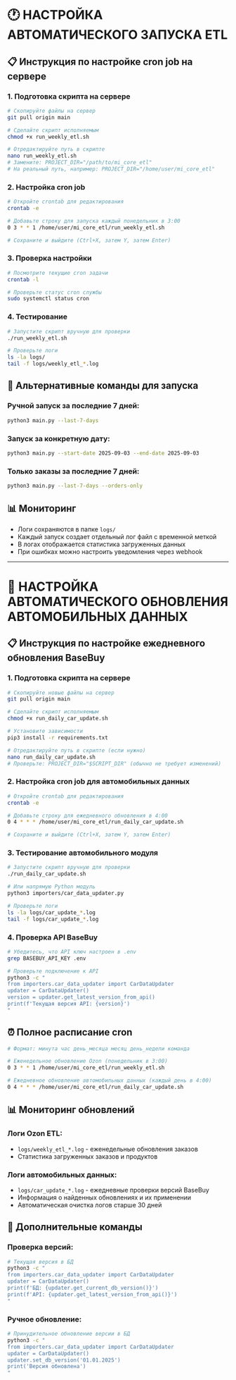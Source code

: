 # 🕐 НАСТРОЙКА АВТОМАТИЧЕСКОГО ЗАПУСКА ETL

## 📋 Инструкция по настройке cron job на сервере

### 1. Подготовка скрипта на сервере

```bash
# Скопируйте файлы на сервер
git pull origin main

# Сделайте скрипт исполняемым
chmod +x run_weekly_etl.sh

# Отредактируйте путь в скрипте
nano run_weekly_etl.sh
# Замените: PROJECT_DIR="/path/to/mi_core_etl"
# На реальный путь, например: PROJECT_DIR="/home/user/mi_core_etl"
```

### 2. Настройка cron job

```bash
# Откройте crontab для редактирования
crontab -e

# Добавьте строку для запуска каждый понедельник в 3:00
0 3 * * 1 /home/user/mi_core_etl/run_weekly_etl.sh

# Сохраните и выйдите (Ctrl+X, затем Y, затем Enter)
```

### 3. Проверка настройки

```bash
# Посмотрите текущие cron задачи
crontab -l

# Проверьте статус cron службы
sudo systemctl status cron
```

### 4. Тестирование

```bash
# Запустите скрипт вручную для проверки
./run_weekly_etl.sh

# Проверьте логи
ls -la logs/
tail -f logs/weekly_etl_*.log
```

## 🚀 Альтернативные команды для запуска

### Ручной запуск за последние 7 дней:
```bash
python3 main.py --last-7-days
```

### Запуск за конкретную дату:
```bash
python3 main.py --start-date 2025-09-03 --end-date 2025-09-03
```

### Только заказы за последние 7 дней:
```bash
python3 main.py --last-7-days --orders-only
```

## 📊 Мониторинг

- Логи сохраняются в папке `logs/`
- Каждый запуск создает отдельный лог файл с временной меткой
- В логах отображается статистика загруженных данных
- При ошибках можно настроить уведомления через webhook

---

# 🚗 НАСТРОЙКА АВТОМАТИЧЕСКОГО ОБНОВЛЕНИЯ АВТОМОБИЛЬНЫХ ДАННЫХ

## 📋 Инструкция по настройке ежедневного обновления BaseBuy

### 1. Подготовка скрипта на сервере

```bash
# Скопируйте новые файлы на сервер
git pull origin main

# Сделайте скрипт исполняемым
chmod +x run_daily_car_update.sh

# Установите зависимости
pip3 install -r requirements.txt

# Отредактируйте путь в скрипте (если нужно)
nano run_daily_car_update.sh
# Проверьте: PROJECT_DIR="$SCRIPT_DIR" (обычно не требует изменений)
```

### 2. Настройка cron job для автомобильных данных

```bash
# Откройте crontab для редактирования
crontab -e

# Добавьте строку для ежедневного обновления в 4:00
0 4 * * * /home/user/mi_core_etl/run_daily_car_update.sh

# Сохраните и выйдите (Ctrl+X, затем Y, затем Enter)
```

### 3. Тестирование автомобильного модуля

```bash
# Запустите скрипт вручную для проверки
./run_daily_car_update.sh

# Или напрямую Python модуль
python3 importers/car_data_updater.py

# Проверьте логи
ls -la logs/car_update_*.log
tail -f logs/car_update_*.log
```

### 4. Проверка API BaseBuy

```bash
# Убедитесь, что API ключ настроен в .env
grep BASEBUY_API_KEY .env

# Проверьте подключение к API
python3 -c "
from importers.car_data_updater import CarDataUpdater
updater = CarDataUpdater()
version = updater.get_latest_version_from_api()
print(f'Текущая версия API: {version}')
"
```

## ⏰ Полное расписание cron

```bash
# Формат: минута час день_месяца месяц день_недели команда

# Еженедельное обновление Ozon (понедельник в 3:00)
0 3 * * 1 /home/user/mi_core_etl/run_weekly_etl.sh

# Ежедневное обновление автомобильных данных (каждый день в 4:00)
0 4 * * * /home/user/mi_core_etl/run_daily_car_update.sh
```

## 📊 Мониторинг обновлений

### Логи Ozon ETL:
- `logs/weekly_etl_*.log` - еженедельные обновления заказов
- Статистика загруженных заказов и продуктов

### Логи автомобильных данных:
- `logs/car_update_*.log` - ежедневные проверки версий BaseBuy
- Информация о найденных обновлениях и их применении
- Автоматическая очистка логов старше 30 дней

## 🔧 Дополнительные команды

### Проверка версий:
```bash
# Текущая версия в БД
python3 -c "
from importers.car_data_updater import CarDataUpdater
updater = CarDataUpdater()
print(f'БД: {updater.get_current_db_version()}')
print(f'API: {updater.get_latest_version_from_api()}')
"
```

### Ручное обновление:
```bash
# Принудительное обновление версии в БД
python3 -c "
from importers.car_data_updater import CarDataUpdater
updater = CarDataUpdater()
updater.set_db_version('01.01.2025')
print('Версия обновлена')
"
```
